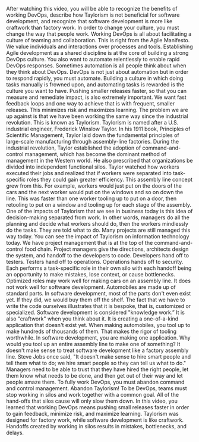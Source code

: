 After watching this video, you will be able to recognize the benefits of working
DevOps, describe how Taylorism is not beneficial for software development, and
recognize that software development is more like craftwork than factory work. In
order to change your culture, you must change the way that people work. Working
DevOps is all about facilitating a culture of teaming and collaboration. This is
right from the Agile Manifesto. We value individuals and interactions over
processes and tools. Establishing Agile development as a shared discipline is at
the core of building a strong DevOps culture. You also want to automate
relentlessly to enable rapid DevOps responses. Sometimes automation is all
people think about when they think about DevOps. DevOps is not just about
automation but in order to respond rapidly, you must automate. Building a
culture in which doing tasks manually is frowned upon, and automating tasks is
rewarded is the culture you want to have. Pushing smaller releases faster, so
that you can measure and remediate impact, is also extremely important. We want
fast feedback loops and one way to achieve that is with frequent, smaller
releases. This minimizes risk and maximizes learning. The problem we are up
against is that we have been working the same way since the industrial
revolution. This is known as Taylorism. Taylorism is named after a U.S.
industrial engineer, Frederick Winslow Taylor. In his 1911 book, Principles of
Scientific Management, Taylor laid down the fundamental principles of
large-scale manufacturing through assembly-line factories. During the industrial
revolution, Taylor established the adoption of command-and-control management,
which has become the dominant method of management in the Western world. He also
prescribed that organizations be divided into independent functional silos.
Taylor watched how workers executed their jobs and realized that if workers were
separated into task-specific roles they could gain greater efficiency. This
assembly line concept grew from this. For example, workers would just put on the
doors of the cars and the next worker would put on the windows and so on down
the line. This was faster than one worker tooling up to put on a door, then
retooling to put on a window and tooling up for each stage of the assembly. One
of the impacts of Taylorism that we see in business today is this idea of
decision-making separated from work. In other words, managers do all the
planning and decide what workers should do, then the workers mindlessly do the
tasks. They are told what to do. Many projects are still managed this way today.
You can see the impact of Taylorism on information technology today. We have
project management that is at the top of the command-and-control food chain.
Project managers give the directions, architects design the system, and handoff
to the developers to code. Developers hand off to testers. Testers hand off to
operations. Operations hands off to security. Each performs a task-specific role
in their own silo with each handoff being an opportunity to make mistakes, lose
context, or cause bottlenecks. Optimized roles may work well for making cars on
an assembly line. It does not work well for software development. Automobiles
are made up of standard parts. In software development, most of the parts don't
even exist yet. If they did, we would buy them off the shelf. The fact that we
have to write the code ourselves illustrates that it is bespoke, that is,
customized or specialized. Software development is considered "knowledge work.”
It is also "craftwork" when you think about it. It is creating a one-of-a-kind
application that doesn't exist yet. When making automobiles, you tool up to make
hundreds of thousands of them. That makes the rigor of tooling worthwhile. In
software development, you are making one application. Why would you tool up an
entire assembly line to make one of something? It doesn't make sense to treat
software development like a factory assembly line. Steve Jobs once said, "It
doesn't make sense to hire smart people and tell them what to do; we hire smart
people so they can tell us what to do." Managers need to be able to trust that
they have hired the right people, let them know what needs to be done, and then
get out of their way and let people amaze them. To fully work DevOps, you must
abandon command and control management. Abandon Taylorism! To be DevOps, teams
must stop working in silos and work together with a common goal. All of the
hand-offs that silos cause will only slow them down. In this video, you learned
that working DevOps means pushing small releases faster in order to gain
feedback, minimize risk, and maximize learning. Taylorism was designed for
factory work, while software development is like craftwork. Handoffs created by
working in silos results in mistakes, bottlenecks, and delays.